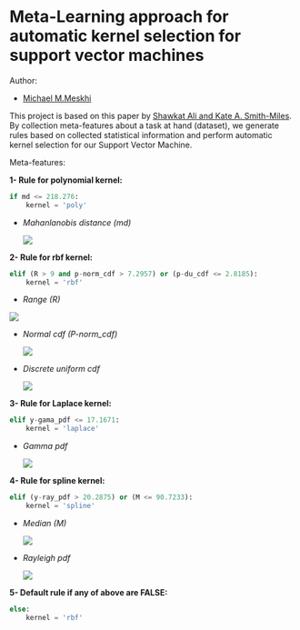 # Meta-Learning approach for automatic kernel selection for support vector machines

Author:

- [Michael M.Meskhi](michaelmm.com)

This project is based on this paper by [Shawkat Ali and Kate A. Smith-Miles]().
By collection meta-features about a task at hand (dataset), we generate rules based on collected statistical information and perform automatic kernel selection for our Support Vector Machine.

Meta-features:

**1- Rule for polynomial kernel:**

```Python
if md <= 218.276:
	kernel = 'poly'
```

- *Mahanlanobis distance (md)*

	<img src="https://latex.codecogs.com/gif.latex?md_{rs}^{2}=(x_{r}-x_{s})V^{-1}(x_{r}-x_{s})^{\prime}" /> 

**2- Rule for rbf kernel:**

```Python
elif (R > 9 and p-norm_cdf > 7.2957) or (p-du_cdf <= 2.8185):
	kernel = 'rbf'
```

- *Range (R)*

<img src="https://latex.codecogs.com/gif.latex?R = max(X)-min(X)" /> 

- *Normal cdf (P-norm_cdf)*

	<img src="https://latex.codecogs.com/gif.latex?P_{norm\_cdf} = F(x|\mu, \sigma) = \frac{1}{\sigma\sqrt{2\pi}}\int^{x}_{-\infty}e^{-(x-\mu)^{2}/2\sigma^{2}}dt" /> 

- *Discrete uniform cdf*

	<img src="https://latex.codecogs.com/gif.latex?P_{du\_cdf} = F(x|N) = \frac{\lfloor(x)\rfloor}{N}I_{(0,1...,n)}(x)" />

**3- Rule for Laplace kernel:**

```Python
elif y-gama_pdf <= 17.1671:
	kernel = 'laplace'
```

- *Gamma pdf*

	<img src="https://latex.codecogs.com/gif.latex?y_{gamma\_pdf} = f)(x|a, b) = \frac{1}{b^{a}\Gamma(a)}x^{a-1}e^{x/b}" /> 
	
**4- Rule for spline kernel:**

```Python
elif (y-ray_pdf > 20.2875) or (M <= 90.7233):
	kernel = 'spline'
```

- *Median (M)*

	<img src="https://latex.codecogs.com/gif.latex?M(a) = \frac{a_{\lfloor|x|/2\rfloor}+a_{\lfloor|x|/2+0.5\rfloor}}{2}" /> 
	
- *Rayleigh pdf*

	<img src="https://latex.codecogs.com/gif.latex?y_{ray\_pdf} = f(x|v) = \frac{\Gamma((v+1)/2)}{\Gamma(v/2)}\frac{1}{\sqrt{v\pi}}\frac{1}{(1+(x^{2}/v))^{(v+1)/2}}" /> 	
**5- Default rule if any of above are FALSE:**

```Python
else:
	kernel = 'rbf'
```